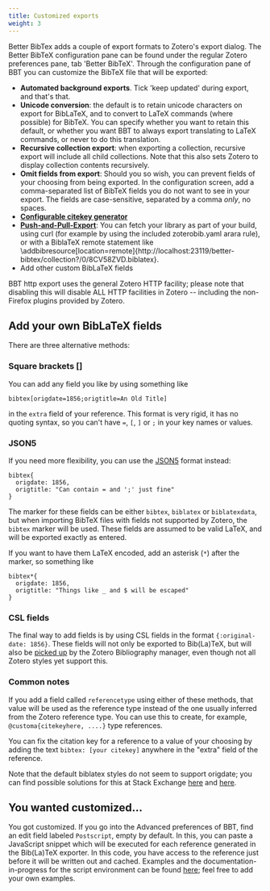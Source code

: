 ```yaml
---
title: Customized exports
weight: 3
---
```


Better BibTex adds a couple of export formats to Zotero's export dialog. The Better BibTeX configuration pane can be found under the regular Zotero preferences pane, tab 'Better BibTeX'.
Through the configuration pane of BBT you can customize the BibTeX file that will be exported:

* **Automated background exports**. Tick 'keep updated' during export, and that's that.
* **Unicode conversion**: the default is to retain unicode characters on export for BibLaTeX, and to convert to LaTeX
  commands (where possible) for BibTeX. You can specify whether you want to retain this default, or whether you want BBT
  to always export translating to LaTeX commands, or never to do this translation.
* **Recursive collection export**: when exporting a collection, recursive export will include all child collections.
  Note that this also sets Zotero to display collection contents recursively.
* **Omit fields from export**: Should you so wish, you can prevent fields of your choosing from being exported. In the
  configuration screen, add a comma-separated list of BibTeX fields you do not want to see in your export. The fields
  are case-sensitive, separated by a comma *only*, no spaces.
* **[Configurable citekey generator](citation-keys)**
* **[Push-and-Pull-Export](push-and-pull)**: You can fetch your library as part of your build, using curl (for example by using the included
  zoterobib.yaml arara rule), or with a BiblaTeX remote statement like
  \addbibresource[location=remote]{http://localhost:23119/better-bibtex/collection?/0/8CV58ZVD.biblatex}.
* Add other custom BibLaTeX fields

BBT http export uses the general Zotero HTTP facility; please note that disabling this will disable ALL HTTP
facilities in Zotero -- including the non-Firefox plugins provided by Zotero.

## Add your own BibLaTeX fields

There are three alternative methods: 

### Square brackets []

You can add any field you like by using something like

```
bibtex[origdate=1856;origtitle=An Old Title]
```

in the `extra` field of your reference. This format is very rigid, it has no quoting syntax, so you can't have `=`, `[`,
`]` or `;` in your key names or values. 

### JSON5

If you need more flexibility, you can use the [JSON5](http://json5.org/) format
instead:

```
bibtex{
  origdate: 1856,
  origtitle: "Can contain = and ';' just fine"
}
```

The marker for these fields can be either `bibtex`, `biblatex` or `biblatexdata`, but when importing BibTeX files with
fields not supported by Zotero, the `bibtex` marker will be used. These fields are assumed to be valid LaTeX, and will
be exported exactly as entered. 

If you want to have them LaTeX encoded, add an asterisk (`*`) after the marker, so
something like

```
bibtex*{
  origdate: 1856,
  origtitle: "Things like _ and $ will be escaped"
}
```

### CSL fields

The final way to add fields is by using CSL fields in the format `{:original-date: 1856}`. These fields will not only be
exported to Bib(La)TeX, but will also be [picked
up](https://forums.zotero.org/discussion/3673/original-date-of-publication/) by the Zotero Bibliography manager, even
though not all Zotero styles yet support this.

### Common notes

If you add a field called `referencetype` using either of these methods, that value will be used as the reference type
instead of the one usually inferred from the Zotero reference type. You can use this to create, for example,
`@customa{citekeyhere, ....}` type references.

You can fix the citation key for a reference to a value of your choosing by adding the text `bibtex: [your citekey]`
anywhere in the "extra" field of the reference.

Note that the default biblatex styles do not seem to support origdate; you can find possible solutions for this at Stack
Exchange
[here](http://tex.stackexchange.com/questions/142999/the-proper-way-to-cite-the-earliest-publication-date-in-brackets-followed-by)
and
[here](http://tex.stackexchange.com/questions/55859/getting-origyear-to-work-in-biblatex).

## You wanted customized...

You got customized. If you go into the Advanced preferences of BBT, find an edit field labeled `Postscript`, empty by default. In this, you can paste a JavaScript snippet which will be executed for each reference
generated in the Bib(La)TeX exporter. In this code, you have access to the reference just before it will be written out
and cached. Examples and the documentation-in-progress for the script environment can be found
[here](scripting); feel free to add your own examples.
